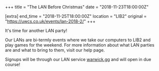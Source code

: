 +++
title = "The LAN Before Christmas"
date = "2018-11-23T18:00:00Z"

[extra]
end_time = "2018-11-25T18:00:00Z"
location = "LIB2"
original = "https://uwcs.co.uk/events/lan-2018-2/"
+++

It's time for another LAN party\!  

Our LANs are bi-termly events where we take our computers to LIB2 and play games for the weekend. For more information about what LAN parties are and what to bring to them, visit our <span id="2334">help page</span>.

Signups will be through our LAN service [warwick.gg](http://warwick.gg) and will open in due course\!

